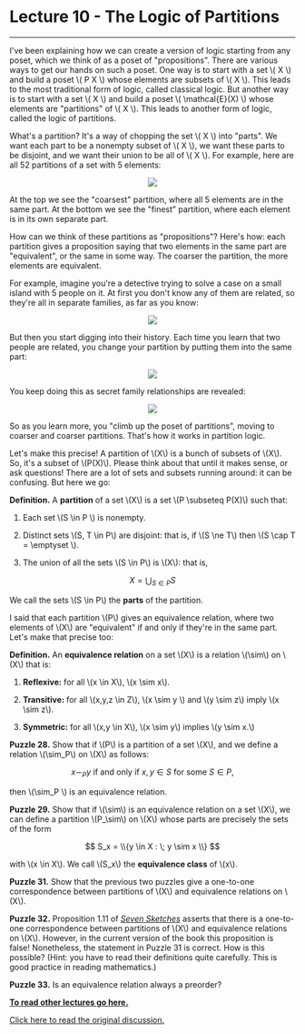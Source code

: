 # Lecture 10 - The Logic of Partitions
---
I've been explaining how we can create a version of logic starting
from any poset, which we think of as a poset of "propositions".  There
are various ways to get our hands on such a poset.  One way is to
start with a set \\( X \\) and build a poset \\( P X \\) whose
elements are subsets of \\( X \\).  This leads to the most traditional
form of logic, called classical logic.  But another way is to start
with a set \\( X \\) and build a poset \\( \mathcal{E}(X) \\) whose
elements are "partitions" of \\( X \\).  This leads to another form of
logic, called the logic of partitions.

What's a partition?  It's a way of chopping the set \\( X \\) into
"parts".  We want each part to be a nonempty subset of \\( X \\), we
want these parts to be disjoint, and we want their union to be all of
\\( X \\).  For example, here are all 52 partitions of a set with 5
elements:

<center><img src = "partitions_of_5.png"></center>

At the top we see the "coarsest" partition, where all 5 elements are
in the same part.  At the bottom we see the "finest" partition, where
each element is in its own separate part.

How can we think of these partitions as "propositions"?  Here's how: each partition gives a proposition saying that two elements in the same part are "equivalent", or the same in some way.  The coarser the partition, the more elements are equivalent.  

For example, imagine you're a detective trying to solve a case on a
small island with 5 people on it.  At first you don't know any of them
are related, so they're all in separate families, as far as you know:

<center><img src = "partition_of_5_finest.png"></center>

But then you start digging into their history.  Each time you learn
that two people are related, you change your partition by putting them
into the same part:

<center><img src = "partition_of_5_less_fine.png"></center>

You keep doing this as secret family relationships are revealed:

<center><img src = "partition_of_5_coarser.png"></center>

So as you learn more, you "climb up the poset of partitions", moving
to coarser and coarser partitions.  That's how it works in partition
logic.

Let's make this precise!  A partition of \\(X\\) is a bunch of subsets
of \\(X\\). So, it's a subset of \\(P(X)\\).  Please think about that
until it makes sense, or ask questions!  There are a lot of sets and
subsets running around: it can be confusing.  But here we go:

**Definition.**  A **partition** of a set \\(X\\) is a set \\(P \subseteq P(X)\\) such that:

1.  Each set \\(S \in P \\) is nonempty.

2.  Distinct sets \\(S, T \in P\\) are disjoint: that is, if \\(S \ne T\\) then \\(S \cap T = \emptyset \\).

3. The union of all the sets \\(S \in P\\) is \\(X\\): that is,

$$  X = \bigcup_{S \in P} S $$

We call the sets \\(S \in P\\) the **parts** of the partition.

I said that each partition \\(P\\) gives an equivalence relation,
where two elements of \\(X\\) are "equivalent" if and only if they're
in the same part.  Let's make that precise too:

**Definition.** An **equivalence relation** on a set \\(X\\) is a relation \\(\sim\\) on \\(X\\) that is: 

1. **Reflexive:** for all \\(x \in X\\), \\(x \sim x\\).

2.  **Transitive:** for all \\(x,y,z \in Z\\), \\(x \sim y \\) and \\(y \sim z\\) imply \\(x \sim z\\).

3.  **Symmetric:** for all \\(x,y \in X\\), \\(x \sim y\\) implies \\(y \sim x.\\)

**Puzzle 28.** Show that if \\(P\\) is a partition of a set \\(X\\), and we define a  relation \\(\sim_P\\) on \\(X\\) as follows:

$$   x \sim_P y \textrm{ if and only if }  x, y \in S \textrm{ for some } S \in P, $$

then \\(\sim_P \\) is an equivalence relation.

**Puzzle 29.** Show that if \\(\sim\\) is an equivalence relation on a set \\(X\\), we can define a partition \\(P_\sim\\) on \\(X\\) whose parts are precisely the sets of the form

$$  S_x = \\{y \in X : \; y \sim x \\}  $$

with \\(x \in X\\).  We call \\(S_x\\) the **equivalence class** of \\(x\\).

**Puzzle 31.**  Show that the previous two puzzles give a one-to-one correspondence between partitions of \\(X\\) and equivalence relations on \\(X\\).

**Puzzle 32.** Proposition 1.11 of _[Seven
Sketches](http://math.mit.edu/~dspivak/teaching/sp18/7Sketches.pdf)_
asserts that there is a one-to-one correspondence between partitions
of \\(X\\) and equivalence relations on \\(X\\).  However, in the
current version of the book this proposition is false!  Nonetheless,
the statement in Puzzle 31 is correct.  How is this possible?  (Hint:
you have to read their definitions quite carefully.  This is good
practice in reading mathematics.)

**Puzzle 33.**  Is an equivalence relation always a preorder?  

**[To read other lectures go here.](http://www.azimuthproject.org/azimuth/show/Applied+Category+Theory#Course)**

[Click here to read the original discussion.](https://forum.azimuthproject.org/discussion/1963/lecture-10-chapter-1-the-logic-of-partitions/p1)
